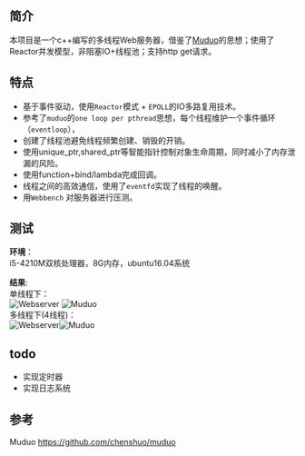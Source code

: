 ## 简介
本项目是一个c++编写的多线程Web服务器，借鉴了[Muduo](https://github.com/chenshuo/muduo)的思想；使用了Reactor并发模型，非阻塞IO+线程池；支持http get请求。

## 特点

- 基于事件驱动，使用`Reactor`模式 + `EPOLL`的IO多路复用技术。
- 参考了`muduo`的`one loop per pthread`思想，每个线程维护一个事件循环（`eventloop`）， 
- 创建了线程池避免线程频繁创建、销毁的开销。
- 使用unique_ptr,shared_ptr等智能指针控制对象生命周期，同时减小了内存泄漏的风险。
- 使用function+bind/lambda完成回调。
- 线程之间的高效通信，使用了`eventfd`实现了线程的唤醒。
- 用`Webbench` 对服务器进行压测。

## 测试
**环境**：  
    i5-4210M双核处理器，8G内存，ubuntu16.04系统

**结果**:  
单线程下：  
![Webserver](https://github.com/hzhzhhz/Webserver/tree/master/pic/single_web.png) ![Muduo](https://github.com/hzhzhhz/Webserver/tree/master/pic/single_muduo.png)  
多线程下(4线程)：  
![Webserver](https://github.com/hzhzhhz/Webserver/tree/master/pic/multi_web.png)![Muduo](https://github.com/hzhzhhz/Webserver/tree/master/pic/multi_muduo.png)
## todo
- 实现定时器
- 实现日志系统

## 参考

Muduo https://github.com/chenshuo/muduo
